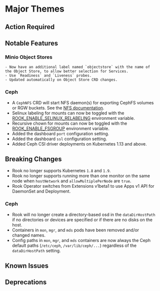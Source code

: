 # Major Themes

## Action Required

## Notable Features

### Minio Object Stores

    - Now have an additional label named `objectstore` with the name of the Object Store, to allow better selection for Services.
    - Use `Readiness` and `Liveness` probes.
    - Updated automatically on Object Store CRD changes.

### Ceph

- A `CephNFS` CRD will start NFS daemon(s) for exporting CephFS volumes or RGW buckets. See the [NFS documentation](Documentation/ceph-nfs-crd.md).
- Selinux labeling for mounts can now be toggled with the [ROOK_ENABLE_SELINUX_RELABELING](https://github.com/rook/rook/issues/2417) environment variable.
- Recursive chown for mounts can now be toggled with the [ROOK_ENABLE_FSGROUP](https://github.com/rook/rook/issues/2254) environment variable.
- Added the dashboard `port` configuration setting.
- Added the dashboard `ssl` configuration setting.
- Added Ceph CSI driver deployments on Kubernetes 1.13 and above.

## Breaking Changes

- Rook no longer supports Kubernetes `1.8` and `1.9`.
- Rook no longer supports running more than one monitor on the same node when `hostNetwork` and `allowMultiplePerNode` are `true`.
- Rook Operator switches from Extensions v1beta1 to use Apps v1 API for DaemonSet and Deployment.

### Ceph

- Rook will no longer create a directory-based osd in the `dataDirHostPath` if no directories or
  devices are specified or if there are no disks on the host.
- Containers in `mon`, `mgr`, and `mds` pods have been removed and/or changed names.
- Config paths in `mon`, `mgr`, and `mds` containers are now always the Ceph default paths
  (`/etc/ceph`, `/var/lib/ceph/...`) regardless of the `dataDirHostPath` setting.

## Known Issues

## Deprecations
